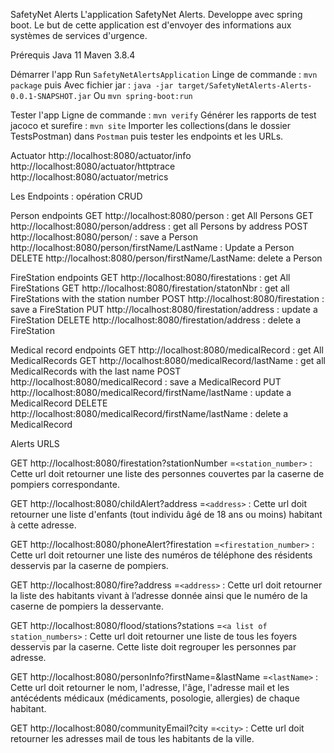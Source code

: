 SafetyNet Alerts
L'application SafetyNet Alerts. Developpe avec spring boot. Le but de cette application est d'envoyer des informations aux systèmes de services d'urgence.

Prérequis
Java 11
Maven 3.8.4

Démarrer l'app
Run `SafetyNetAlertsApplication`
Linge de commande : `mvn package`
puis
Avec fichier jar : `java -jar target/SafetyNetAlerts-Alerts-0.0.1-SNAPSHOT.jar`
Ou
`mvn spring-boot:run`

Tester l'app
Ligne de commande : `mvn verify`
Générer les rapports de test jacoco et surefire : `mvn site`
Importer les collections(dans le dossier TestsPostman) dans `Postman` puis tester les endpoints et les URLs.

Actuator
http://localhost:8080/actuator/info
http://localhost:8080/actuator/httptrace
http://localhost:8080/actuator/metrics

Les Endpoints : opération CRUD

Person endpoints
GET http://localhost:8080/person : get All Persons
GET http://localhost:8080/person/address : get all Persons by address
POST http://localhost:8080/person/ : save a Person
http://localhost:8080/person/firstName/LastName : Update a Person
DELETE http://localhost:8080/person/firstName/LastName: delete a Person

FireStation endpoints
GET http://localhost:8080/firestations : get All FireStations
GET http://localhost:8080/firestation/statonNbr : get all FireStations with the station number
POST http://localhost:8080/firestation : save a FireStation
PUT http://localhost:8080/firestation/address : update a FireStation
DELETE http://localhost:8080/firestation/address : delete a FireStation

Medical record endpoints
GET http://localhost:8080/medicalRecord : get All MedicalRecords
GET http://localhost:8080/medicalRecord/lastName : get all MedicalRecords with the last name
POST http://localhost:8080/medicalRecord : save a MedicalRecord
PUT http://localhost:8080/medicalRecord/firstName/lastName : update a MedicalRecord
DELETE http://localhost:8080/medicalRecord/firstName/lastName : delete a MedicalRecord

Alerts URLS

GET http://localhost:8080/firestation?stationNumber =`<station_number>` : Cette url doit retourner une liste des personnes couvertes par la caserne de pompiers correspondante.

GET http://localhost:8080/childAlert?address =`<address>` : Cette url doit retourner une liste d'enfants (tout individu âgé de 18 ans ou moins) habitant à cette adresse.

GET http://localhost:8080/phoneAlert?firestation =`<firestation_number>` : Cette url doit retourner une liste des numéros de téléphone des résidents desservis par la caserne de pompiers.

GET http://localhost:8080/fire?address =`<address>` : Cette url doit retourner la liste des habitants vivant à l’adresse donnée ainsi que le numéro de la caserne de pompiers la desservante.

GET http://localhost:8080/flood/stations?stations =`<a list of station_numbers>` : Cette url doit retourner une liste de tous les foyers desservis par la caserne. Cette liste doit regrouper les personnes par adresse.

GET http://localhost:8080/personInfo?firstName=<firstName>&lastName =`<lastName>` : Cette url doit retourner le nom, l'adresse, l'âge, l'adresse mail et les antécédents médicaux (médicaments, posologie, allergies) de chaque habitant.

GET http://localhost:8080/communityEmail?city =`<city>` : Cette url doit retourner les adresses mail de tous les habitants de la ville.

